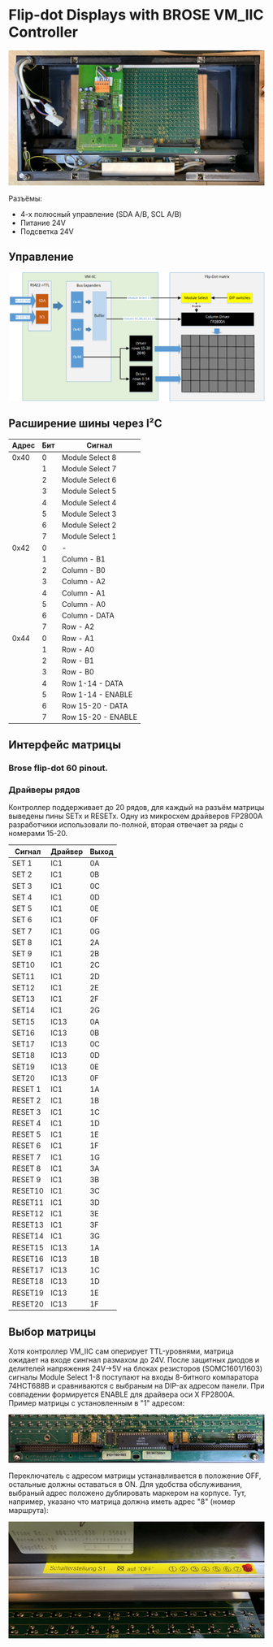 # Flip-dot Displays with BROSE VM_IIC Controller

![Fahrtzielnazeige](./_img/rear.jpg?raw=true "Fahrtzielnazeige")

Разъёмы: 
- 4-х полюсный управление (SDA A/B, SCL A/B)
- Питание 24V
- Подсветка 24V

## Управление

![Flipdot controller VM-IIC](./_img/vm-iic.png?raw=true "Контроллер VM-IIC")

## Расширение шины через I²C

| Адрес | Бит     | Сигнал            |
|------ |-------- | ----------------- |
| 0x40  | 0       | Module Select 8   |
|       | 1       | Module Select 7   |
|       | 2       | Module Select 6   |
|       | 3       | Module Select 5   |
|       | 4       | Module Select 4   |
|       | 5       | Module Select 3   |
|       | 6       | Module Select 2   |
|       | 7       | Module Select 1   |
| 0x42  | 0       | -                 |
|       | 1       | Column - B1       |
|       | 2       | Column - B0       |
|       | 3       | Column - A2       |
|       | 4       | Column - A1       |
|       | 5       | Column - A0       |
|       | 6       | Column - DATA     |
|       | 7       | Row - A2          |
| 0x44  | 0       | Row - A1          |
|       | 1       | Row - A0          |
|       | 2       | Row - B1          |
|       | 3       | Row - B0          |
|       | 4       | Row 1-14 - DATA   |
|       | 5       | Row 1-14 - ENABLE |
|       | 6       | Row 15-20 - DATA  |
|       | 7       | Row 15-20 - ENABLE|



## Интерфейс матрицы

### Brose flip-dot 60 pinout.

### Драйверы рядов

Контроллер поддерживает до 20 рядов, для каждый на разъём матрицы выведены пины SETx и RESETx. Одну из микросхем драйверов FP2800A разработчики использовали по-полной, вторая отвечает за ряды с номерами 15-20.

| Сигнал  | Драйвер | Выход |
|-------- |-------- | ----- |
| SET 1   | IC1     | 0A    |
| SET 2   | IC1     | 0B    |
| SET 3   | IC1     | 0C    |
| SET 4   | IC1     | 0D    |
| SET 5   | IC1     | 0E    |
| SET 6   | IC1     | 0F    |
| SET 7   | IC1     | 0G    |
| SET 8   | IC1     | 2A    |
| SET 9   | IC1     | 2B    |
| SET10   | IC1     | 2C    |
| SET11   | IC1     | 2D    |
| SET12   | IC1     | 2E    |
| SET13   | IC1     | 2F    |
| SET14   | IC1     | 2G    |
| SET15   | IC13    | 0A    |
| SET16   | IC13    | 0B    |
| SET17   | IC13    | 0C    |
| SET18   | IC13    | 0D    |
| SET19   | IC13    | 0E    |
| SET20   | IC13    | 0F    |
| RESET 1 | IC1     | 1A    |
| RESET 2 | IC1     | 1B    |
| RESET 3 | IC1     | 1C    |
| RESET 4 | IC1     | 1D    |
| RESET 5 | IC1     | 1E    |
| RESET 6 | IC1     | 1F    |
| RESET 7 | IC1     | 1G    |
| RESET 8 | IC1     | 3A    |
| RESET 9 | IC1     | 3B    |
| RESET10 | IC1     | 3C    |
| RESET11 | IC1     | 3D    |
| RESET12 | IC1     | 3E    |
| RESET13 | IC1     | 3F    |
| RESET14 | IC1     | 3G    |
| RESET15 | IC13    | 1A    |
| RESET16 | IC13    | 1B    |
| RESET17 | IC13    | 1C    |
| RESET18 | IC13    | 1D    |
| RESET19 | IC13    | 1E    |
| RESET20 | IC13    | 1F    |


## Выбор матрицы

Хотя контроллер VM_IIC сам оперирует TTL-уровнями, матрица ожидает на входе сингнал размахом до 24V. После защитных диодов и делителей напряжения 24V->5V на блоках резисторов (SOMC1601/1603) сигналы Module Select 1-8 поступают на входы 8-битного компаратора 74HCT688В и сравниваются с выбраным на DIP-ах адресом панели. При совпадении формируется ENABLE для драйвера оси X FP2800A. Пример матрицы с установленным в "1" адресом:

![Brose flip-dot interfaces](./_img/matrix_interfaces.jpg?raw=true "Разъёмы")

Переключатель с адресом матрицы устанавливается в положение OFF, остальные должны оставаться в ON. Для удобства обслуживания, выбраный адрес положено дублировать маркером на корпусе. Тут, например, указано что матрица должна иметь адрес "8" (номер маршрута):

![Brose flip-dot interfaces](./_img/matrix_nr.jpg?raw=true "Nr 8")
